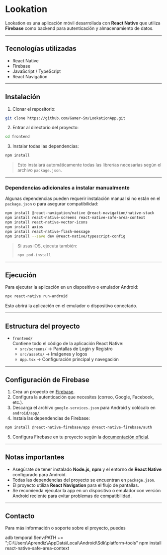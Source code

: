 # Lookation

Lookation es una aplicación móvil desarrollada con **React Native** que utiliza **Firebase** como backend para autenticación y almacenamiento de datos.

---

## Tecnologías utilizadas

- React Native
- Firebase
- JavaScript / TypeScript
- React Navigation

---

## Instalación

1. Clonar el repositorio:

```bash
git clone https://github.com/Gamer-Sm/LookationApp.git
```

2. Entrar al directorio del proyecto:

```bash
cd frontend
```

3. Instalar todas las dependencias:

```bash
npm install
```

> Esto instalará automáticamente todas las librerías necesarias según el archivo `package.json`.

---

### Dependencias adicionales a instalar manualmente

Algunas dependencias pueden requerir instalación manual si no están en el `package.json` o para asegurar compatibilidad:

```bash
npm install @react-navigation/native @react-navigation/native-stack
npm install react-native-screens react-native-safe-area-context
npm install react-native-vector-icons
npm install axios
npm install react-native-flash-message
npm install --save dev @react-native/typescript-config
```

> Si usas iOS, ejecuta también:
>
> ```bash
> npx pod-install
> ```

---

## Ejecución

Para ejecutar la aplicación en un dispositivo o emulador Android:

```bash
npx react-native run-android
```

Esto abrirá la aplicación en el emulador o dispositivo conectado.

---

## Estructura del proyecto

- `frontend/`  
  Contiene todo el código de la aplicación React Native:
  - `src/screens/` → Pantallas de Login y Registro
  - `src/assets/` → Imágenes y logos
  - `App.tsx` → Configuración principal y navegación

---

## Configuración de Firebase

1. Crea un proyecto en [Firebase](https://firebase.google.com/).
2. Configura la autenticación que necesites (correo, Google, Facebook, etc.).
3. Descarga el archivo `google-services.json` para Android y colócalo en `android/app/`.
4. Instala las dependencias de Firebase:

```bash
npm install @react-native-firebase/app @react-native-firebase/auth
```

5. Configura Firebase en tu proyecto según la [documentación oficial](https://rnfirebase.io/).

---

## Notas importantes

- Asegúrate de tener instalado **Node.js**, **npm** y el entorno de **React Native** configurado para Android.
- Todas las dependencias del proyecto se encuentran en `package.json`.
- El proyecto utiliza **React Navigation** para el flujo de pantallas.
- Se recomienda ejecutar la app en un dispositivo o emulador con versión Android reciente para evitar problemas de compatibilidad.

---

## Contacto

Para más información o soporte sobre el proyecto, puedes

adb temporal
$env:PATH += ";C:\Users\Aprendiz\AppData\Local\Android\Sdk\platform-tools"
npm install react-native-safe-area-context
